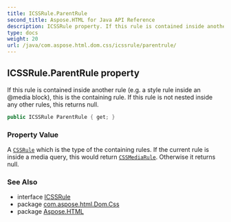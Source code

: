 ```yaml
---
title: ICSSRule.ParentRule
second_title: Aspose.HTML for Java API Reference
description: ICSSRule property. If this rule is contained inside another rule e.g. a style rule inside an media block this is the containing rule. If this rule is not nested inside any other rules this returns null
type: docs
weight: 20
url: /java/com.aspose.html.dom.css/icssrule/parentrule/
---
```

## ICSSRule.ParentRule property

If this rule is contained inside another rule (e.g. a style rule inside an @media block), this is the containing rule. If this rule is not nested inside any other rules, this returns null.

```java
public ICSSRule ParentRule { get; }
```

### Property Value

A [`CSSRule`](../) which is the type of the containing rules. If the current rule is inside a media query, this would return [`CSSMediaRule`](../../icssmediarule/). Otherwise it returns null.

### See Also

* interface [ICSSRule](../)
* package [com.aspose.html.Dom.Css](../../icssrule/)
* package [Aspose.HTML](../../../)
